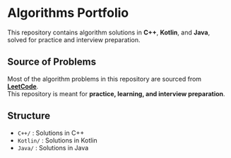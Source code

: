 # Algorithms Portfolio

This repository contains algorithm solutions in **C++**, **Kotlin**, and **Java**, solved for practice and interview preparation.

## Source of Problems

Most of the algorithm problems in this repository are sourced from **[LeetCode](https://leetcode.com/)**.  
This repository is meant for **practice, learning, and interview preparation**.

## Structure

- `C++/` : Solutions in C++
- `Kotlin/` : Solutions in Kotlin
- `Java/` : Solutions in Java
